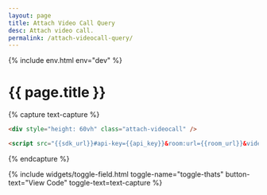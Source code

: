 ```yaml
---
layout: page
title: Attach Video Call Query
desc: Attach video call.
permalink: /attach-videocall-query/
---
```

{% include env.html env="dev" %}

# {{ page.title }}

{% capture text-capture %}
```html
<div style="height: 60vh" class="attach-videocall" />

<script src="{{sdk_url}}#api-key={{api_key}}&room:url={{room_url}}&videocall:local-background-color=steelblue&videocall:remote-background-color=steelblue&videocall:local-preview=https://assets.attach.live/unsplash/john-cobb-14128.jpg&participants:avatar-border-radius=square&user:username=Charlotte&user:avatar=https://avatars.attach.live/avatar11.png"></script>
```
{% endcapture %}

{% include widgets/toggle-field.html
   toggle-name="toggle-thats"
   button-text="View Code"
   toggle-text=text-capture %}

<div style="height: 60vh" class="attach-videocall" />

<script src="{{sdk_url}}#api-key={{api_key}}&room:url={{room_url}}&videocall:local-background-color=steelblue&videocall:remote-background-color=steelblue&videocall:local-preview=https://assets.attach.live/unsplash/john-cobb-14128.jpg&participants:avatar-border-radius=square&user:username=Charlotte&user:avatar=https://avatars.attach.live/avatar11.png"></script>
